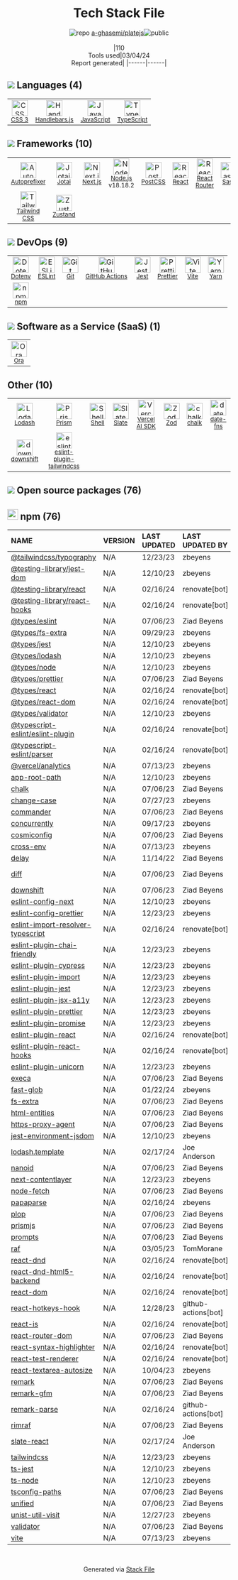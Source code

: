 <!--
&lt;--- Readme.md Snippet without images Start ---&gt;
## Tech Stack
a-ghasemi/platejs is built on the following main stack:

- [Handlebars.js](http://handlebarsjs.com/) – Templating Languages & Extensions
- [JavaScript](https://developer.mozilla.org/en-US/docs/Web/JavaScript) – Languages
- [TypeScript](http://www.typescriptlang.org) – Languages
- [Autoprefixer](https://github.com/postcss/autoprefixer) – CSS Pre-processors / Extensions
- [Jotai](https://jotai.org/) – State Management Library
- [Next.js](https://nextjs.org/) – Frameworks (Full Stack)
- [Node.js](http://nodejs.org/) – Frameworks (Full Stack)
- [PostCSS](https://github.com/postcss/postcss) – CSS Pre-processors / Extensions
- [React](https://reactjs.org/) – Javascript UI Libraries
- [React Router](https://github.com/rackt/react-router) – JavaScript Framework Components
- [Sass](http://sass-lang.com/) – CSS Pre-processors / Extensions
- [Tailwind CSS](https://tailwindcss.com) – Front-End Frameworks
- [Zustand](https://github.com/react-spring/zustand) – State Management Library
- [ESLint](http://eslint.org/) – Code Review
- [GitHub Actions](https://github.com/features/actions) – Continuous Integration
- [Jest](http://facebook.github.io/jest/) – Javascript Testing Framework
- [Prettier](https://prettier.io/) – Code Review
- [Vite](https://vitejs.dev/) – JS Build Tools / JS Task Runners
- [Yarn](https://yarnpkg.com/) – Front End Package Manager
- [Ora](https://ora.pm/) – Project Management
- [Lodash](https://lodash.com) – Javascript Utilities & Libraries
- [Prism](https://prismjs.com/) – Javascript Utilities & Libraries
- [Shell](https://en.wikipedia.org/wiki/Shell_script) – Shells
- [Slate](https://github.com/tripit/slate) – Documentation as a Service & Tools
- [Vercel AI SDK](https://sdk.vercel.ai/docs) – Large Language Model Tools
- [date-fns](https://date-fns.org/) – Javascript Utilities & Libraries

Full tech stack [here](/techstack.md)

&lt;--- Readme.md Snippet without images End ---&gt;

&lt;--- Readme.md Snippet with images Start ---&gt;
## Tech Stack
a-ghasemi/platejs is built on the following main stack:

- <img width='25' height='25' src='https://img.stackshare.io/service/1143/Handlebars.png' alt='Handlebars.js'/> [Handlebars.js](http://handlebarsjs.com/) – Templating Languages & Extensions
- <img width='25' height='25' src='https://img.stackshare.io/service/1209/javascript.jpeg' alt='JavaScript'/> [JavaScript](https://developer.mozilla.org/en-US/docs/Web/JavaScript) – Languages
- <img width='25' height='25' src='https://img.stackshare.io/service/1612/bynNY5dJ.jpg' alt='TypeScript'/> [TypeScript](http://www.typescriptlang.org) – Languages
- <img width='25' height='25' src='https://img.stackshare.io/service/2202/72d087642cfce6fef6f2dabec5bf49e8_400x400.png' alt='Autoprefixer'/> [Autoprefixer](https://github.com/postcss/autoprefixer) – CSS Pre-processors / Extensions
- <img width='25' height='25' src='https://img.stackshare.io/service/104809/default_a92a415b1e57e7ff4b57998b50887b69d1c96701.png' alt='Jotai'/> [Jotai](https://jotai.org/) – State Management Library
- <img width='25' height='25' src='https://img.stackshare.io/service/5936/nextjs.png' alt='Next.js'/> [Next.js](https://nextjs.org/) – Frameworks (Full Stack)
- <img width='25' height='25' src='https://img.stackshare.io/service/1011/n1JRsFeB_400x400.png' alt='Node.js'/> [Node.js](http://nodejs.org/) – Frameworks (Full Stack)
- <img width='25' height='25' src='https://img.stackshare.io/service/3339/rlFcjEdI.png' alt='PostCSS'/> [PostCSS](https://github.com/postcss/postcss) – CSS Pre-processors / Extensions
- <img width='25' height='25' src='https://img.stackshare.io/service/1020/OYIaJ1KK.png' alt='React'/> [React](https://reactjs.org/) – Javascript UI Libraries
- <img width='25' height='25' src='https://img.stackshare.io/service/3350/8261421.png' alt='React Router'/> [React Router](https://github.com/rackt/react-router) – JavaScript Framework Components
- <img width='25' height='25' src='https://img.stackshare.io/service/1171/jCR2zNJV.png' alt='Sass'/> [Sass](http://sass-lang.com/) – CSS Pre-processors / Extensions
- <img width='25' height='25' src='https://img.stackshare.io/service/8158/default_660b7c41c3ba489cb581eec89c04655404258c19.png' alt='Tailwind CSS'/> [Tailwind CSS](https://tailwindcss.com) – Front-End Frameworks
- <img width='25' height='25' src='https://img.stackshare.io/service/11559/zustand.png' alt='Zustand'/> [Zustand](https://github.com/react-spring/zustand) – State Management Library
- <img width='25' height='25' src='https://img.stackshare.io/service/3337/Q4L7Jncy.jpg' alt='ESLint'/> [ESLint](http://eslint.org/) – Code Review
- <img width='25' height='25' src='https://img.stackshare.io/service/11563/actions.png' alt='GitHub Actions'/> [GitHub Actions](https://github.com/features/actions) – Continuous Integration
- <img width='25' height='25' src='https://img.stackshare.io/service/830/jest.png' alt='Jest'/> [Jest](http://facebook.github.io/jest/) – Javascript Testing Framework
- <img width='25' height='25' src='https://img.stackshare.io/service/7035/default_66f265943abed56bcdbfca1c866a4261b1fbb063.jpg' alt='Prettier'/> [Prettier](https://prettier.io/) – Code Review
- <img width='25' height='25' src='https://img.stackshare.io/service/21547/default_1aeac791cde11ff66cc0b20dcc6144eeb185c905.png' alt='Vite'/> [Vite](https://vitejs.dev/) – JS Build Tools / JS Task Runners
- <img width='25' height='25' src='https://img.stackshare.io/service/5848/44mC-kJ3.jpg' alt='Yarn'/> [Yarn](https://yarnpkg.com/) – Front End Package Manager
- <img width='25' height='25' src='https://img.stackshare.io/service/6925/preview.png' alt='Ora'/> [Ora](https://ora.pm/) – Project Management
- <img width='25' height='25' src='https://img.stackshare.io/service/2438/lodash.png' alt='Lodash'/> [Lodash](https://lodash.com) – Javascript Utilities & Libraries
- <img width='25' height='25' src='https://img.stackshare.io/service/10010/Screen_Shot_2012-07-31_at_21.57.03__400x400.png' alt='Prism'/> [Prism](https://prismjs.com/) – Javascript Utilities & Libraries
- <img width='25' height='25' src='https://img.stackshare.io/service/4631/default_c2062d40130562bdc836c13dbca02d318205a962.png' alt='Shell'/> [Shell](https://en.wikipedia.org/wiki/Shell_script) – Shells
- <img width='25' height='25' src='https://img.stackshare.io/service/4189/preview.png' alt='Slate'/> [Slate](https://github.com/tripit/slate) – Documentation as a Service & Tools
- <img width='25' height='25' src='https://img.stackshare.io/service/101756/default_4f2991cba3ec7fdd1cc87de69f4868157b0f2001.png' alt='Vercel AI SDK'/> [Vercel AI SDK](https://sdk.vercel.ai/docs) – Large Language Model Tools
- <img width='25' height='25' src='https://img.stackshare.io/service/10865/default_5551fb8853689f607a2bc0d5a09355d5a3d52bf0.png' alt='date-fns'/> [date-fns](https://date-fns.org/) – Javascript Utilities & Libraries

Full tech stack [here](/techstack.md)

&lt;--- Readme.md Snippet with images End ---&gt;
-->
<div align="center">

# Tech Stack File
![](https://img.stackshare.io/repo.svg "repo") [a-ghasemi/platejs](https://github.com/a-ghasemi/platejs)![](https://img.stackshare.io/public_badge.svg "public")
<br/><br/>
|110<br/>Tools used|03/04/24 <br/>Report generated|
|------|------|
</div>

## <img src='https://img.stackshare.io/languages.svg'/> Languages (4)
<table><tr>
  <td align='center'>
  <img width='36' height='36' src='https://img.stackshare.io/service/6727/css.png' alt='CSS 3'>
  <br>
  <sub><a href="https://developer.mozilla.org/en-US/docs/Web/CSS/CSS3">CSS 3</a></sub>
  <br>
  <sub></sub>
</td>

<td align='center'>
  <img width='36' height='36' src='https://img.stackshare.io/service/1143/Handlebars.png' alt='Handlebars.js'>
  <br>
  <sub><a href="http://handlebarsjs.com/">Handlebars.js</a></sub>
  <br>
  <sub></sub>
</td>

<td align='center'>
  <img width='36' height='36' src='https://img.stackshare.io/service/1209/javascript.jpeg' alt='JavaScript'>
  <br>
  <sub><a href="https://developer.mozilla.org/en-US/docs/Web/JavaScript">JavaScript</a></sub>
  <br>
  <sub></sub>
</td>

<td align='center'>
  <img width='36' height='36' src='https://img.stackshare.io/service/1612/bynNY5dJ.jpg' alt='TypeScript'>
  <br>
  <sub><a href="http://www.typescriptlang.org">TypeScript</a></sub>
  <br>
  <sub></sub>
</td>

</tr>
</table>

## <img src='https://img.stackshare.io/frameworks.svg'/> Frameworks (10)
<table><tr>
  <td align='center'>
  <img width='36' height='36' src='https://img.stackshare.io/service/2202/72d087642cfce6fef6f2dabec5bf49e8_400x400.png' alt='Autoprefixer'>
  <br>
  <sub><a href="https://github.com/postcss/autoprefixer">Autoprefixer</a></sub>
  <br>
  <sub></sub>
</td>

<td align='center'>
  <img width='36' height='36' src='https://img.stackshare.io/service/104809/default_a92a415b1e57e7ff4b57998b50887b69d1c96701.png' alt='Jotai'>
  <br>
  <sub><a href="https://jotai.org/">Jotai</a></sub>
  <br>
  <sub></sub>
</td>

<td align='center'>
  <img width='36' height='36' src='https://img.stackshare.io/service/5936/nextjs.png' alt='Next.js'>
  <br>
  <sub><a href="https://nextjs.org/">Next.js</a></sub>
  <br>
  <sub></sub>
</td>

<td align='center'>
  <img width='36' height='36' src='https://img.stackshare.io/service/1011/n1JRsFeB_400x400.png' alt='Node.js'>
  <br>
  <sub><a href="http://nodejs.org/">Node.js</a></sub>
  <br>
  <sub>v18.18.2</sub>
</td>

<td align='center'>
  <img width='36' height='36' src='https://img.stackshare.io/service/3339/rlFcjEdI.png' alt='PostCSS'>
  <br>
  <sub><a href="https://github.com/postcss/postcss">PostCSS</a></sub>
  <br>
  <sub></sub>
</td>

<td align='center'>
  <img width='36' height='36' src='https://img.stackshare.io/service/1020/OYIaJ1KK.png' alt='React'>
  <br>
  <sub><a href="https://reactjs.org/">React</a></sub>
  <br>
  <sub></sub>
</td>

<td align='center'>
  <img width='36' height='36' src='https://img.stackshare.io/service/3350/8261421.png' alt='React Router'>
  <br>
  <sub><a href="https://github.com/rackt/react-router">React Router</a></sub>
  <br>
  <sub></sub>
</td>

<td align='center'>
  <img width='36' height='36' src='https://img.stackshare.io/service/1171/jCR2zNJV.png' alt='Sass'>
  <br>
  <sub><a href="http://sass-lang.com/">Sass</a></sub>
  <br>
  <sub></sub>
</td>

</tr>
<tr>
  <td align='center'>
  <img width='36' height='36' src='https://img.stackshare.io/service/8158/default_660b7c41c3ba489cb581eec89c04655404258c19.png' alt='Tailwind CSS'>
  <br>
  <sub><a href="https://tailwindcss.com">Tailwind CSS</a></sub>
  <br>
  <sub></sub>
</td>

<td align='center'>
  <img width='36' height='36' src='https://img.stackshare.io/service/11559/zustand.png' alt='Zustand'>
  <br>
  <sub><a href="https://github.com/react-spring/zustand">Zustand</a></sub>
  <br>
  <sub></sub>
</td>

</tr>
</table>

## <img src='https://img.stackshare.io/devops.svg'/> DevOps (9)
<table><tr>
  <td align='center'>
  <img width='36' height='36' src='https://img.stackshare.io/service/8067/default_90dcb1286af7685c68df319c764b80704df1155b.png' alt='Dotenv'>
  <br>
  <sub><a href="https://github.com/motdotla/dotenv">Dotenv</a></sub>
  <br>
  <sub></sub>
</td>

<td align='center'>
  <img width='36' height='36' src='https://img.stackshare.io/service/3337/Q4L7Jncy.jpg' alt='ESLint'>
  <br>
  <sub><a href="http://eslint.org/">ESLint</a></sub>
  <br>
  <sub></sub>
</td>

<td align='center'>
  <img width='36' height='36' src='https://img.stackshare.io/service/1046/git.png' alt='Git'>
  <br>
  <sub><a href="http://git-scm.com/">Git</a></sub>
  <br>
  <sub></sub>
</td>

<td align='center'>
  <img width='36' height='36' src='https://img.stackshare.io/service/11563/actions.png' alt='GitHub Actions'>
  <br>
  <sub><a href="https://github.com/features/actions">GitHub Actions</a></sub>
  <br>
  <sub></sub>
</td>

<td align='center'>
  <img width='36' height='36' src='https://img.stackshare.io/service/830/jest.png' alt='Jest'>
  <br>
  <sub><a href="http://facebook.github.io/jest/">Jest</a></sub>
  <br>
  <sub></sub>
</td>

<td align='center'>
  <img width='36' height='36' src='https://img.stackshare.io/service/7035/default_66f265943abed56bcdbfca1c866a4261b1fbb063.jpg' alt='Prettier'>
  <br>
  <sub><a href="https://prettier.io/">Prettier</a></sub>
  <br>
  <sub></sub>
</td>

<td align='center'>
  <img width='36' height='36' src='https://img.stackshare.io/service/21547/default_1aeac791cde11ff66cc0b20dcc6144eeb185c905.png' alt='Vite'>
  <br>
  <sub><a href="https://vitejs.dev/">Vite</a></sub>
  <br>
  <sub></sub>
</td>

<td align='center'>
  <img width='36' height='36' src='https://img.stackshare.io/service/5848/44mC-kJ3.jpg' alt='Yarn'>
  <br>
  <sub><a href="https://yarnpkg.com/">Yarn</a></sub>
  <br>
  <sub></sub>
</td>

</tr>
<tr>
  <td align='center'>
  <img width='36' height='36' src='https://img.stackshare.io/service/1120/lejvzrnlpb308aftn31u.png' alt='npm'>
  <br>
  <sub><a href="https://www.npmjs.com/">npm</a></sub>
  <br>
  <sub></sub>
</td>

</tr>
</table>

## <img src='https://img.stackshare.io/saas.svg'/> Software as a Service (SaaS) (1)
<table><tr>
  <td align='center'>
  <img width='36' height='36' src='https://img.stackshare.io/service/6925/preview.png' alt='Ora'>
  <br>
  <sub><a href="https://ora.pm/">Ora</a></sub>
  <br>
  <sub></sub>
</td>

</tr>
</table>

## Other (10)
<table><tr>
  <td align='center'>
  <img width='36' height='36' src='https://img.stackshare.io/service/2438/lodash.png' alt='Lodash'>
  <br>
  <sub><a href="https://lodash.com">Lodash</a></sub>
  <br>
  <sub></sub>
</td>

<td align='center'>
  <img width='36' height='36' src='https://img.stackshare.io/service/10010/Screen_Shot_2012-07-31_at_21.57.03__400x400.png' alt='Prism'>
  <br>
  <sub><a href="https://prismjs.com/">Prism</a></sub>
  <br>
  <sub></sub>
</td>

<td align='center'>
  <img width='36' height='36' src='https://img.stackshare.io/service/4631/default_c2062d40130562bdc836c13dbca02d318205a962.png' alt='Shell'>
  <br>
  <sub><a href="https://en.wikipedia.org/wiki/Shell_script">Shell</a></sub>
  <br>
  <sub></sub>
</td>

<td align='center'>
  <img width='36' height='36' src='https://img.stackshare.io/service/4189/preview.png' alt='Slate'>
  <br>
  <sub><a href="https://github.com/tripit/slate">Slate</a></sub>
  <br>
  <sub></sub>
</td>

<td align='center'>
  <img width='36' height='36' src='https://img.stackshare.io/service/101756/default_4f2991cba3ec7fdd1cc87de69f4868157b0f2001.png' alt='Vercel AI SDK'>
  <br>
  <sub><a href="https://sdk.vercel.ai/docs">Vercel AI SDK</a></sub>
  <br>
  <sub></sub>
</td>

<td align='center'>
  <img width='36' height='36' src='https://img.stackshare.io/service/48521/default_eea961e4c374e68a1c7eb5bbc9e4a39920890342.png' alt='Zod'>
  <br>
  <sub><a href="https://zod.dev/">Zod</a></sub>
  <br>
  <sub></sub>
</td>

<td align='center'>
  <img width='36' height='36' src='https://img.stackshare.io/service/8072/13122722.png' alt='chalk'>
  <br>
  <sub><a href="https://github.com/chalk/chalk">chalk</a></sub>
  <br>
  <sub></sub>
</td>

<td align='center'>
  <img width='36' height='36' src='https://img.stackshare.io/service/10865/default_5551fb8853689f607a2bc0d5a09355d5a3d52bf0.png' alt='date-fns'>
  <br>
  <sub><a href="https://date-fns.org/">date-fns</a></sub>
  <br>
  <sub></sub>
</td>

</tr>
<tr>
  <td align='center'>
  <img width='36' height='36' src='https://img.stackshare.io/service/10155/no-img-open-source.png' alt='downshift'>
  <br>
  <sub><a href="https://github.com/paypal/downshift">downshift</a></sub>
  <br>
  <sub></sub>
</td>

<td align='center'>
  <img width='36' height='36' src='https://img.stackshare.io/service/48327/default_e1e547104832f8e187369b19e928e17a8be5020b.png' alt='eslint-plugin-tailwindcss'>
  <br>
  <sub><a href="https://www.npmjs.com/package/eslint-plugin-tailwindcss">eslint-plugin-tailwindcss</a></sub>
  <br>
  <sub></sub>
</td>

</tr>
</table>


## <img src='https://img.stackshare.io/group.svg' /> Open source packages (76)</h2>

## <img width='24' height='24' src='https://img.stackshare.io/service/1120/lejvzrnlpb308aftn31u.png'/> npm (76)

|NAME|VERSION|LAST UPDATED|LAST UPDATED BY|LICENSE|VULNERABILITIES|
|:------|:------|:------|:------|:------|:------|
|[@tailwindcss/typography](https://www.npmjs.com/@tailwindcss/typography)|N/A|12/23/23|zbeyens |N/A|N/A|
|[@testing-library/jest-dom](https://www.npmjs.com/@testing-library/jest-dom)|N/A|12/10/23|zbeyens |MIT|N/A|
|[@testing-library/react](https://www.npmjs.com/@testing-library/react)|N/A|02/16/24|renovate[bot] |MIT|N/A|
|[@testing-library/react-hooks](https://www.npmjs.com/@testing-library/react-hooks)|N/A|02/16/24|renovate[bot] |MIT|N/A|
|[@types/eslint](https://www.npmjs.com/@types/eslint)|N/A|07/06/23|Ziad Beyens |MIT|N/A|
|[@types/fs-extra](https://www.npmjs.com/@types/fs-extra)|N/A|09/29/23|zbeyens |MIT|N/A|
|[@types/jest](https://www.npmjs.com/@types/jest)|N/A|12/10/23|zbeyens |MIT|N/A|
|[@types/lodash](https://www.npmjs.com/@types/lodash)|N/A|12/10/23|zbeyens |MIT|N/A|
|[@types/node](https://www.npmjs.com/@types/node)|N/A|12/10/23|zbeyens |MIT|N/A|
|[@types/prettier](https://www.npmjs.com/@types/prettier)|N/A|07/06/23|Ziad Beyens |MIT|N/A|
|[@types/react](https://www.npmjs.com/@types/react)|N/A|02/16/24|renovate[bot] |MIT|N/A|
|[@types/react-dom](https://www.npmjs.com/@types/react-dom)|N/A|02/16/24|renovate[bot] |MIT|N/A|
|[@types/validator](https://www.npmjs.com/@types/validator)|N/A|12/10/23|zbeyens |MIT|N/A|
|[@typescript-eslint/eslint-plugin](https://www.npmjs.com/@typescript-eslint/eslint-plugin)|N/A|02/16/24|renovate[bot] |MIT|N/A|
|[@typescript-eslint/parser](https://www.npmjs.com/@typescript-eslint/parser)|N/A|02/16/24|renovate[bot] |BSD-2-Clause|N/A|
|[@vercel/analytics](https://www.npmjs.com/@vercel/analytics)|N/A|07/13/23|zbeyens |N/A|N/A|
|[app-root-path](https://www.npmjs.com/app-root-path)|N/A|12/10/23|zbeyens |MIT|N/A|
|[chalk](https://www.npmjs.com/chalk)|N/A|07/06/23|Ziad Beyens |MIT|N/A|
|[change-case](https://www.npmjs.com/change-case)|N/A|07/27/23|zbeyens |MIT|N/A|
|[commander](https://www.npmjs.com/commander)|N/A|07/06/23|Ziad Beyens |MIT|N/A|
|[concurrently](https://www.npmjs.com/concurrently)|N/A|09/17/23|zbeyens |MIT|N/A|
|[cosmiconfig](https://www.npmjs.com/cosmiconfig)|N/A|07/06/23|Ziad Beyens |MIT|N/A|
|[cross-env](https://www.npmjs.com/cross-env)|N/A|07/13/23|zbeyens |MIT|N/A|
|[delay](https://www.npmjs.com/delay)|N/A|11/14/22|Ziad Beyens |MIT|N/A|
|[diff](https://www.npmjs.com/diff)|N/A|07/06/23|Ziad Beyens |BSD-3-Clause|N/A|
|[downshift](https://www.npmjs.com/downshift)|N/A|07/06/23|Ziad Beyens |MIT|N/A|
|[eslint-config-next](https://www.npmjs.com/eslint-config-next)|N/A|12/10/23|zbeyens |N/A|N/A|
|[eslint-config-prettier](https://www.npmjs.com/eslint-config-prettier)|N/A|12/23/23|zbeyens |MIT|N/A|
|[eslint-import-resolver-typescript](https://www.npmjs.com/eslint-import-resolver-typescript)|N/A|02/16/24|renovate[bot] |ISC|N/A|
|[eslint-plugin-chai-friendly](https://www.npmjs.com/eslint-plugin-chai-friendly)|N/A|12/23/23|zbeyens |MIT|N/A|
|[eslint-plugin-cypress](https://www.npmjs.com/eslint-plugin-cypress)|N/A|12/23/23|zbeyens |MIT|N/A|
|[eslint-plugin-import](https://www.npmjs.com/eslint-plugin-import)|N/A|12/23/23|zbeyens |MIT|N/A|
|[eslint-plugin-jest](https://www.npmjs.com/eslint-plugin-jest)|N/A|12/23/23|zbeyens |MIT|N/A|
|[eslint-plugin-jsx-a11y](https://www.npmjs.com/eslint-plugin-jsx-a11y)|N/A|12/23/23|zbeyens |MIT|N/A|
|[eslint-plugin-prettier](https://www.npmjs.com/eslint-plugin-prettier)|N/A|12/23/23|zbeyens |MIT|N/A|
|[eslint-plugin-promise](https://www.npmjs.com/eslint-plugin-promise)|N/A|12/23/23|zbeyens |ISC|N/A|
|[eslint-plugin-react](https://www.npmjs.com/eslint-plugin-react)|N/A|02/16/24|renovate[bot] |MIT|N/A|
|[eslint-plugin-react-hooks](https://www.npmjs.com/eslint-plugin-react-hooks)|N/A|02/16/24|renovate[bot] |MIT|N/A|
|[eslint-plugin-unicorn](https://www.npmjs.com/eslint-plugin-unicorn)|N/A|12/23/23|zbeyens |MIT|N/A|
|[execa](https://www.npmjs.com/execa)|N/A|07/06/23|Ziad Beyens |MIT|N/A|
|[fast-glob](https://www.npmjs.com/fast-glob)|N/A|01/22/24|zbeyens |MIT|N/A|
|[fs-extra](https://www.npmjs.com/fs-extra)|N/A|07/06/23|Ziad Beyens |MIT|N/A|
|[html-entities](https://www.npmjs.com/html-entities)|N/A|07/06/23|Ziad Beyens |MIT|N/A|
|[https-proxy-agent](https://www.npmjs.com/https-proxy-agent)|N/A|07/06/23|Ziad Beyens |MIT|N/A|
|[jest-environment-jsdom](https://www.npmjs.com/jest-environment-jsdom)|N/A|12/10/23|zbeyens |MIT|N/A|
|[lodash.template](https://www.npmjs.com/lodash.template)|N/A|02/17/24|Joe Anderson |MIT|N/A|
|[nanoid](https://www.npmjs.com/nanoid)|N/A|07/06/23|Ziad Beyens |MIT|N/A|
|[next-contentlayer](https://www.npmjs.com/next-contentlayer)|N/A|12/23/23|zbeyens |N/A|N/A|
|[node-fetch](https://www.npmjs.com/node-fetch)|N/A|07/06/23|Ziad Beyens |MIT|N/A|
|[papaparse](https://www.npmjs.com/papaparse)|N/A|02/16/24|zbeyens |MIT|N/A|
|[plop](https://www.npmjs.com/plop)|N/A|07/06/23|Ziad Beyens |MIT|N/A|
|[prismjs](https://www.npmjs.com/prismjs)|N/A|07/06/23|Ziad Beyens |MIT|N/A|
|[prompts](https://www.npmjs.com/prompts)|N/A|07/06/23|Ziad Beyens |MIT|N/A|
|[raf](https://www.npmjs.com/raf)|N/A|03/05/23|TomMorane |MIT|N/A|
|[react-dnd](https://www.npmjs.com/react-dnd)|N/A|02/16/24|renovate[bot] |MIT|N/A|
|[react-dnd-html5-backend](https://www.npmjs.com/react-dnd-html5-backend)|N/A|02/16/24|renovate[bot] |MIT|N/A|
|[react-dom](https://www.npmjs.com/react-dom)|N/A|02/16/24|renovate[bot] |MIT|N/A|
|[react-hotkeys-hook](https://www.npmjs.com/react-hotkeys-hook)|N/A|12/28/23|github-actions[bot] |N/A|N/A|
|[react-is](https://www.npmjs.com/react-is)|N/A|02/16/24|renovate[bot] |MIT|N/A|
|[react-router-dom](https://www.npmjs.com/react-router-dom)|N/A|07/06/23|Ziad Beyens |MIT|N/A|
|[react-syntax-highlighter](https://www.npmjs.com/react-syntax-highlighter)|N/A|02/16/24|renovate[bot] |MIT|N/A|
|[react-test-renderer](https://www.npmjs.com/react-test-renderer)|N/A|02/16/24|renovate[bot] |MIT|N/A|
|[react-textarea-autosize](https://www.npmjs.com/react-textarea-autosize)|N/A|10/04/23|zbeyens |MIT|N/A|
|[remark](https://www.npmjs.com/remark)|N/A|07/06/23|Ziad Beyens |MIT|N/A|
|[remark-gfm](https://www.npmjs.com/remark-gfm)|N/A|07/06/23|Ziad Beyens |N/A|N/A|
|[remark-parse](https://www.npmjs.com/remark-parse)|N/A|02/16/24|github-actions[bot] |MIT|N/A|
|[rimraf](https://www.npmjs.com/rimraf)|N/A|07/06/23|Ziad Beyens |ISC|N/A|
|[slate-react](https://www.npmjs.com/slate-react)|N/A|02/17/24|Joe Anderson |MIT|N/A|
|[tailwindcss](https://www.npmjs.com/tailwindcss)|N/A|12/23/23|zbeyens |MIT|N/A|
|[ts-jest](https://www.npmjs.com/ts-jest)|N/A|12/10/23|zbeyens |MIT|N/A|
|[ts-node](https://www.npmjs.com/ts-node)|N/A|12/10/23|zbeyens |MIT|N/A|
|[tsconfig-paths](https://www.npmjs.com/tsconfig-paths)|N/A|07/06/23|Ziad Beyens |MIT|N/A|
|[unified](https://www.npmjs.com/unified)|N/A|07/06/23|Ziad Beyens |MIT|N/A|
|[unist-util-visit](https://www.npmjs.com/unist-util-visit)|N/A|12/27/23|zbeyens |MIT|N/A|
|[validator](https://www.npmjs.com/validator)|N/A|07/06/23|Ziad Beyens |MIT|N/A|
|[vite](https://www.npmjs.com/vite)|N/A|07/13/23|zbeyens |N/A|N/A|

<br/>
<div align='center'>

Generated via [Stack File](https://github.com/marketplace/stack-file)
